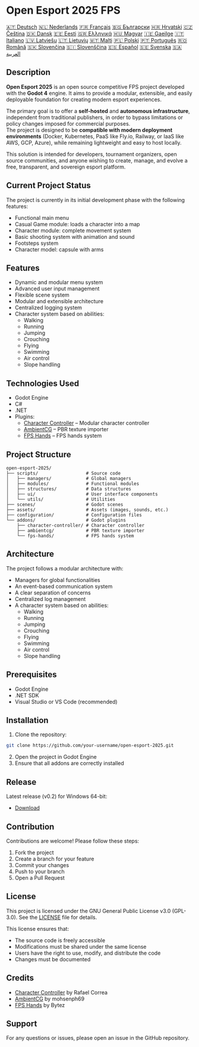 # Open Esport 2025 FPS

[🇦🇹 Deutsch](README-lang/deutsch.md) [🇳🇱 Nederlands](README-lang/nederlands.md) [🇫🇷 Français](README-lang/français.md) [🇧🇬 Български](README-lang/български.md) [🇭🇷 Hrvatski](README-lang/hrvatski.md) [🇨🇿 Čeština](README-lang/čeština.md) [🇩🇰 Dansk](README-lang/dansk.md) [🇪🇪 Eesti](README-lang/eesti.md) [🇬🇷 Ελληνικά](README-lang/ελληνικά.md) [🇭🇺 Magyar](README-lang/magyar.md) [🇮🇪 Gaeilge](README-lang/gaeilge.md) [🇮🇹 Italiano](README-lang/italiano.md) [🇱🇻 Latviešu](README-lang/latviešu.md) [🇱🇹 Lietuvių](README-lang/lietuvių.md) [🇲🇹 Malti](README-lang/malti.md) [🇵🇱 Polski](README-lang/polski.md) [🇵🇹 Português](README-lang/português.md) [🇷🇴 Română](README-lang/română.md) [🇸🇰 Slovenčina](README-lang/slovenčina.md) [🇸🇮 Slovenščina](README-lang/slovenščina.md) [🇪🇸 Español](README-lang/español.md) [🇸🇪 Svenska](README-lang/svenska.md) [🇸🇦 العربية](README-lang/العربية.md)

## Description

**Open Esport 2025** is an open source competitive FPS project developed with the **Godot 4** engine. It aims to provide a modular, extensible, and easily deployable foundation for creating modern esport experiences.

The primary goal is to offer a **self-hosted** and **autonomous infrastructure**, independent from traditional publishers, in order to bypass limitations or policy changes imposed for commercial purposes.  
The project is designed to be **compatible with modern deployment environments** (Docker, Kubernetes, PaaS like Fly.io, Railway, or IaaS like AWS, GCP, Azure), while remaining lightweight and easy to host locally.

This solution is intended for developers, tournament organizers, open source communities, and anyone wishing to create, manage, and evolve a free, transparent, and sovereign esport platform.

## Current Project Status
The project is currently in its initial development phase with the following features:
- Functional main menu
- Casual Game module: loads a character into a map
- Character module: complete movement system
- Basic shooting system with animation and sound
- Footsteps system
- Character model: capsule with arms

## Features
- Dynamic and modular menu system
- Advanced user input management
- Flexible scene system
- Modular and extensible architecture
- Centralized logging system
- Character system based on abilities:
  - Walking
  - Running
  - Jumping
  - Crouching
  - Flying
  - Swimming
  - Air control
  - Slope handling

## Technologies Used
- Godot Engine
- C#
- .NET
- Plugins:
  - [Character Controller](https://github.com/expressobits/character-controller) – Modular character controller
  - [AmbientCG](https://github.com/mohsenph69/godot-ambientcg) – PBR texture importer
  - [FPS Hands](https://codeberg.org/Bytez/godot-fps-hands) – FPS hands system

## Project Structure
```
open-esport-2025/
├── scripts/                  # Source code
│   ├── managers/             # Global managers
│   ├── modules/              # Functional modules
│   ├── structures/           # Data structures
│   ├── ui/                   # User interface components
│   └── utils/                # Utilities
├── scenes/                   # Godot scenes
├── assets/                   # Assets (images, sounds, etc.)
├── configuration/            # Configuration files
└── addons/                   # Godot plugins
    ├── character-controller/ # Character controller
    ├── ambientcg/            # PBR texture importer
    └── fps-hands/            # FPS hands system
```

## Architecture
The project follows a modular architecture with:
- Managers for global functionalities
- An event-based communication system
- A clear separation of concerns
- Centralized log management
- A character system based on abilities:
  - Walking
  - Running
  - Jumping
  - Crouching
  - Flying
  - Swimming
  - Air control
  - Slope handling

## Prerequisites
- Godot Engine
- .NET SDK
- Visual Studio or VS Code (recommended)

## Installation
1. Clone the repository:
```bash
git clone https://github.com/your-username/open-esport-2025.git
```
2. Open the project in Godot Engine
3. Ensure that all addons are correctly installed

## Release
Latest release (v0.2) for Windows 64-bit:
- [Download](https://antisys.fr/Games/openesport2025/Open-eSport-2025-v0.2.7z)

## Contribution
Contributions are welcome! Please follow these steps:
1. Fork the project
2. Create a branch for your feature
3. Commit your changes
4. Push to your branch
5. Open a Pull Request

## License
This project is licensed under the GNU General Public License v3.0 (GPL-3.0). See the [LICENSE](LICENSE) file for details.

This license ensures that:
- The source code is freely accessible
- Modifications must be shared under the same license
- Users have the right to use, modify, and distribute the code
- Changes must be documented

## Credits
- [Character Controller](https://github.com/expressobits/character-controller) by Rafael Correa
- [AmbientCG](https://github.com/mohsenph69/godot-ambientcg) by mohsenph69
- [FPS Hands](https://codeberg.org/Bytez/godot-fps-hands) by Bytez

## Support
For any questions or issues, please open an issue in the GitHub repository.
